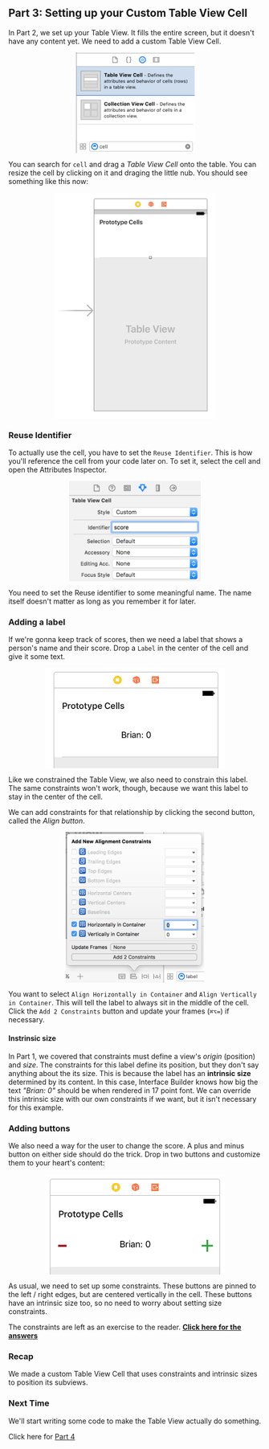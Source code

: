 ## Part 3: Setting up your Custom Table View Cell

In Part 2, we set up your Table View. It fills the entire screen, but it doesn't have any content yet. We need to add a custom Table View Cell.

<p align="center"> <img src="/assets/tableview/P3/screenshot1.png" height="200px" align="center"> </p>

You can search for `cell` and drag a *Table View Cell* onto the table. You can resize the cell by clicking on it and draging the little nub. You should see something like this now:

<p align="center"> <img src="/assets/tableview/P3/screenshot2.png" height="450px" align="center"> </p>

### Reuse Identifier

To actually use the cell, you have to set the `Reuse Identifier`. This is how you'll reference the cell from your code later on. To set it, select the cell and open the Attributes Inspector.

<p align="center"> <img src="/assets/tableview/P3/screenshot0.png" height="200px" align="center"> </p>

You need to set the Reuse identifier to some meaningful name. The name itself doesn't matter as long as you remember it for later.

### Adding a label

If we're gonna keep track of scores, then we need a label that shows a person's name and their score. Drop a `Label` in the center of the cell and give it some text.

<p align="center"> <img src="/assets/tableview/P3/screenshot3.png" height="200px" align="center"> </p>

Like we constrained the Table View, we also need to constrain this label. The same constraints won't work, though, because we want this label to stay in the center of the cell.

We can add constraints for that relationship by clicking the second button, called the *Align button*.

<p align="center"> <img src="/assets/tableview/P3/screenshot4.png" height="300px" align="center"> </p>

You want to select `Align Horizontally in Container` and `Align Vertically in Container`. This will tell the label to always sit in the middle of the cell. Click the `Add 2 Constraints` button and update your frames (`⌘⌥=`) if necessary.

#### Instrinsic size

In Part 1, we covered that constraints must define a view's *origin* (position) and *size*. The constraints for this label define its position, but they don't say anything about the its size. This is because the label has an **intrinsic size** determined by its content. In this case, Interface Builder knows how big the text *"Brian: 0"* should be when rendered in 17 point font. We can override this intrinsic size with our own constraints if we want, but it isn't necessary for this example.

### Adding buttons

We also need a way for the user to change the score. A plus and minus button on either side should do the trick. Drop in two buttons and customize them to your heart's content:

<p align="center"> <img src="/assets/tableview/P3/screenshot5.png" height="200px" align="center"> </p>

As usual, we need to set up some constraints. These buttons are pinned to the left / right edges, but are centered vertically in the cell. These buttons have an intrinsic size too, so no need to worry about setting size constraints.

The constraints are left as an exercise to the reader. **<a href="#top" onclick="setTableViewTutorial(30)">Click here for the answers</a>**

### Recap

We made a custom Table View Cell that uses constraints and intrinsic sizes to position its subviews.

### Next Time

We'll start writing some code to make the Table View actually do something.

Click here for <a href="#top" onclick="setTableViewTutorial(4)">Part 4</a>
